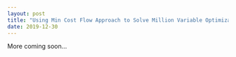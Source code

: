 ```yaml
---
layout: post
title: "Using Min Cost Flow Approach to Solve Million Variable Optimization Holiday Challenge"
date: 2019-12-30
---
```

More coming soon...
